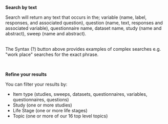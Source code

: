 <b>Search by text</b>

<p>Search will return any text that occurs in the; variable (name, label, responses, and associated question), question (name, text, responses and associated variable), questionnaire name, dataset name, study (name and abstract), sweep (name and abstract). </p>

 <br>
The Syntax (?) button above provides examples of complex searches e.g. "work place" searches for the exact phrase.<p></p>

 <br>
<p><b>Refine your results</b></p>
<p>You can filter your results by:</p>
<ul>
	<li>Item type (studies, sweeps, datasets, questionnaires, variables, questionnaires, questions)</li>
	<li>Study (one or more studies)</li>
	<li>Life Stage (one or more life stages)</li>
	<li>Topic (one or more of our 16 top level topics)</li>
</ul>
